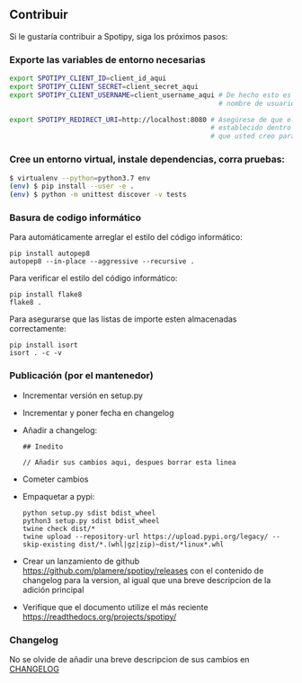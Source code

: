 ## Contribuir

Si le gustaría contribuir a Spotipy, siga los próximos pasos:

### Exporte las variables de entorno necesarias

```bash
export SPOTIPY_CLIENT_ID=client_id_aqui
export SPOTIPY_CLIENT_SECRET=client_secret_aqui
export SPOTIPY_CLIENT_USERNAME=client_username_aqui # De hecho esto es un ID, no el
                                                    # nombre de usuario de Spotify

export SPOTIPY_REDIRECT_URI=http://localhost:8080 # Asegúrese de que el url esté
                                                  # establecido dentro de la aplicación
                                                  # que usted creo para recibir su ID y SECRET
```

### Cree un entorno virtual, instale dependencias, corra pruebas:

```bash
$ virtualenv --python=python3.7 env
(env) $ pip install --user -e .
(env) $ python -m unittest discover -v tests
```

### Basura de codigo informático

Para automáticamente arreglar el estilo del código informático:

    pip install autopep8
    autopep8 --in-place --aggressive --recursive .

Para verificar el estilo del código informático:

    pip install flake8
    flake8 .

Para asegurarse que las listas de importe esten almacenadas correctamente:

    pip install isort
    isort . -c -v

### Publicación (por el mantenedor)

 - Incrementar versión en setup.py
 - Incrementar y poner fecha en changelog
 - Añadir a changelog:

       ## Inedito

       // Añadir sus cambios aqui, despues borrar esta linea

 - Cometer cambios
 - Empaquetar a pypi:

       python setup.py sdist bdist_wheel
       python3 setup.py sdist bdist_wheel
       twine check dist/*
       twine upload --repository-url https://upload.pypi.org/legacy/ --skip-existing dist/*.(whl|gz|zip)~dist/*linux*.whl

 - Crear un lanzamiento de github https://github.com/plamere/spotipy/releases con el contenido de changelog
   para la version, al igual que una breve descripcion de la adición principal

 - Verifique que el documento utilize el más reciente https://readthedocs.org/projects/spotipy/
### Changelog

No se olvide de añadir una breve descripcion de sus cambios en [CHANGELOG](CHANGELOG.md)

